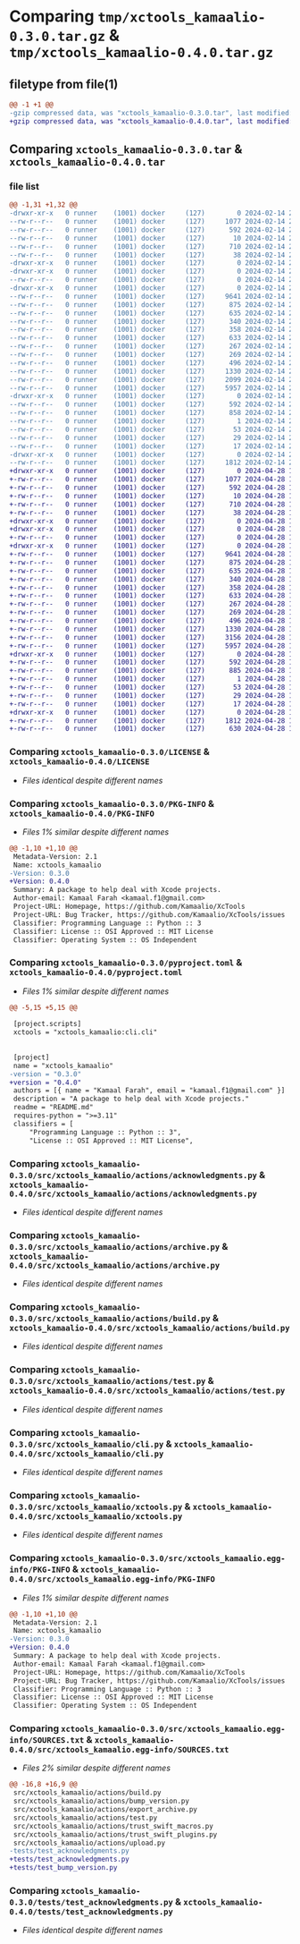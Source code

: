 # Comparing `tmp/xctools_kamaalio-0.3.0.tar.gz` & `tmp/xctools_kamaalio-0.4.0.tar.gz`

## filetype from file(1)

```diff
@@ -1 +1 @@
-gzip compressed data, was "xctools_kamaalio-0.3.0.tar", last modified: Wed Feb 14 21:40:02 2024, max compression
+gzip compressed data, was "xctools_kamaalio-0.4.0.tar", last modified: Sun Apr 28 12:18:30 2024, max compression
```

## Comparing `xctools_kamaalio-0.3.0.tar` & `xctools_kamaalio-0.4.0.tar`

### file list

```diff
@@ -1,31 +1,32 @@
-drwxr-xr-x   0 runner    (1001) docker     (127)        0 2024-02-14 21:40:02.700576 xctools_kamaalio-0.3.0/
--rw-r--r--   0 runner    (1001) docker     (127)     1077 2024-02-14 21:39:43.000000 xctools_kamaalio-0.3.0/LICENSE
--rw-r--r--   0 runner    (1001) docker     (127)      592 2024-02-14 21:40:02.700576 xctools_kamaalio-0.3.0/PKG-INFO
--rw-r--r--   0 runner    (1001) docker     (127)       10 2024-02-14 21:39:43.000000 xctools_kamaalio-0.3.0/README.md
--rw-r--r--   0 runner    (1001) docker     (127)      710 2024-02-14 21:39:43.000000 xctools_kamaalio-0.3.0/pyproject.toml
--rw-r--r--   0 runner    (1001) docker     (127)       38 2024-02-14 21:40:02.700576 xctools_kamaalio-0.3.0/setup.cfg
-drwxr-xr-x   0 runner    (1001) docker     (127)        0 2024-02-14 21:40:02.692577 xctools_kamaalio-0.3.0/src/
-drwxr-xr-x   0 runner    (1001) docker     (127)        0 2024-02-14 21:40:02.696576 xctools_kamaalio-0.3.0/src/xctools_kamaalio/
--rw-r--r--   0 runner    (1001) docker     (127)        0 2024-02-14 21:39:43.000000 xctools_kamaalio-0.3.0/src/xctools_kamaalio/__init__.py
-drwxr-xr-x   0 runner    (1001) docker     (127)        0 2024-02-14 21:40:02.696576 xctools_kamaalio-0.3.0/src/xctools_kamaalio/actions/
--rw-r--r--   0 runner    (1001) docker     (127)     9641 2024-02-14 21:39:43.000000 xctools_kamaalio-0.3.0/src/xctools_kamaalio/actions/acknowledgments.py
--rw-r--r--   0 runner    (1001) docker     (127)      875 2024-02-14 21:39:43.000000 xctools_kamaalio-0.3.0/src/xctools_kamaalio/actions/archive.py
--rw-r--r--   0 runner    (1001) docker     (127)      635 2024-02-14 21:39:43.000000 xctools_kamaalio-0.3.0/src/xctools_kamaalio/actions/build.py
--rw-r--r--   0 runner    (1001) docker     (127)      340 2024-02-14 21:39:43.000000 xctools_kamaalio-0.3.0/src/xctools_kamaalio/actions/bump_version.py
--rw-r--r--   0 runner    (1001) docker     (127)      358 2024-02-14 21:39:43.000000 xctools_kamaalio-0.3.0/src/xctools_kamaalio/actions/export_archive.py
--rw-r--r--   0 runner    (1001) docker     (127)      633 2024-02-14 21:39:43.000000 xctools_kamaalio-0.3.0/src/xctools_kamaalio/actions/test.py
--rw-r--r--   0 runner    (1001) docker     (127)      267 2024-02-14 21:39:43.000000 xctools_kamaalio-0.3.0/src/xctools_kamaalio/actions/trust_swift_macros.py
--rw-r--r--   0 runner    (1001) docker     (127)      269 2024-02-14 21:39:43.000000 xctools_kamaalio-0.3.0/src/xctools_kamaalio/actions/trust_swift_plugins.py
--rw-r--r--   0 runner    (1001) docker     (127)      496 2024-02-14 21:39:43.000000 xctools_kamaalio-0.3.0/src/xctools_kamaalio/actions/upload.py
--rw-r--r--   0 runner    (1001) docker     (127)     1330 2024-02-14 21:39:43.000000 xctools_kamaalio-0.3.0/src/xctools_kamaalio/cli.py
--rw-r--r--   0 runner    (1001) docker     (127)     2099 2024-02-14 21:39:43.000000 xctools_kamaalio-0.3.0/src/xctools_kamaalio/project_updater.py
--rw-r--r--   0 runner    (1001) docker     (127)     5957 2024-02-14 21:39:43.000000 xctools_kamaalio-0.3.0/src/xctools_kamaalio/xctools.py
-drwxr-xr-x   0 runner    (1001) docker     (127)        0 2024-02-14 21:40:02.700576 xctools_kamaalio-0.3.0/src/xctools_kamaalio.egg-info/
--rw-r--r--   0 runner    (1001) docker     (127)      592 2024-02-14 21:40:02.000000 xctools_kamaalio-0.3.0/src/xctools_kamaalio.egg-info/PKG-INFO
--rw-r--r--   0 runner    (1001) docker     (127)      858 2024-02-14 21:40:02.000000 xctools_kamaalio-0.3.0/src/xctools_kamaalio.egg-info/SOURCES.txt
--rw-r--r--   0 runner    (1001) docker     (127)        1 2024-02-14 21:40:02.000000 xctools_kamaalio-0.3.0/src/xctools_kamaalio.egg-info/dependency_links.txt
--rw-r--r--   0 runner    (1001) docker     (127)       53 2024-02-14 21:40:02.000000 xctools_kamaalio-0.3.0/src/xctools_kamaalio.egg-info/entry_points.txt
--rw-r--r--   0 runner    (1001) docker     (127)       29 2024-02-14 21:40:02.000000 xctools_kamaalio-0.3.0/src/xctools_kamaalio.egg-info/requires.txt
--rw-r--r--   0 runner    (1001) docker     (127)       17 2024-02-14 21:40:02.000000 xctools_kamaalio-0.3.0/src/xctools_kamaalio.egg-info/top_level.txt
-drwxr-xr-x   0 runner    (1001) docker     (127)        0 2024-02-14 21:40:02.696576 xctools_kamaalio-0.3.0/tests/
--rw-r--r--   0 runner    (1001) docker     (127)     1812 2024-02-14 21:39:43.000000 xctools_kamaalio-0.3.0/tests/test_acknowledgments.py
+drwxr-xr-x   0 runner    (1001) docker     (127)        0 2024-04-28 12:18:30.296817 xctools_kamaalio-0.4.0/
+-rw-r--r--   0 runner    (1001) docker     (127)     1077 2024-04-28 12:18:10.000000 xctools_kamaalio-0.4.0/LICENSE
+-rw-r--r--   0 runner    (1001) docker     (127)      592 2024-04-28 12:18:30.296817 xctools_kamaalio-0.4.0/PKG-INFO
+-rw-r--r--   0 runner    (1001) docker     (127)       10 2024-04-28 12:18:10.000000 xctools_kamaalio-0.4.0/README.md
+-rw-r--r--   0 runner    (1001) docker     (127)      710 2024-04-28 12:18:10.000000 xctools_kamaalio-0.4.0/pyproject.toml
+-rw-r--r--   0 runner    (1001) docker     (127)       38 2024-04-28 12:18:30.296817 xctools_kamaalio-0.4.0/setup.cfg
+drwxr-xr-x   0 runner    (1001) docker     (127)        0 2024-04-28 12:18:30.292817 xctools_kamaalio-0.4.0/src/
+drwxr-xr-x   0 runner    (1001) docker     (127)        0 2024-04-28 12:18:30.292817 xctools_kamaalio-0.4.0/src/xctools_kamaalio/
+-rw-r--r--   0 runner    (1001) docker     (127)        0 2024-04-28 12:18:10.000000 xctools_kamaalio-0.4.0/src/xctools_kamaalio/__init__.py
+drwxr-xr-x   0 runner    (1001) docker     (127)        0 2024-04-28 12:18:30.296817 xctools_kamaalio-0.4.0/src/xctools_kamaalio/actions/
+-rw-r--r--   0 runner    (1001) docker     (127)     9641 2024-04-28 12:18:10.000000 xctools_kamaalio-0.4.0/src/xctools_kamaalio/actions/acknowledgments.py
+-rw-r--r--   0 runner    (1001) docker     (127)      875 2024-04-28 12:18:10.000000 xctools_kamaalio-0.4.0/src/xctools_kamaalio/actions/archive.py
+-rw-r--r--   0 runner    (1001) docker     (127)      635 2024-04-28 12:18:10.000000 xctools_kamaalio-0.4.0/src/xctools_kamaalio/actions/build.py
+-rw-r--r--   0 runner    (1001) docker     (127)      340 2024-04-28 12:18:10.000000 xctools_kamaalio-0.4.0/src/xctools_kamaalio/actions/bump_version.py
+-rw-r--r--   0 runner    (1001) docker     (127)      358 2024-04-28 12:18:10.000000 xctools_kamaalio-0.4.0/src/xctools_kamaalio/actions/export_archive.py
+-rw-r--r--   0 runner    (1001) docker     (127)      633 2024-04-28 12:18:10.000000 xctools_kamaalio-0.4.0/src/xctools_kamaalio/actions/test.py
+-rw-r--r--   0 runner    (1001) docker     (127)      267 2024-04-28 12:18:10.000000 xctools_kamaalio-0.4.0/src/xctools_kamaalio/actions/trust_swift_macros.py
+-rw-r--r--   0 runner    (1001) docker     (127)      269 2024-04-28 12:18:10.000000 xctools_kamaalio-0.4.0/src/xctools_kamaalio/actions/trust_swift_plugins.py
+-rw-r--r--   0 runner    (1001) docker     (127)      496 2024-04-28 12:18:10.000000 xctools_kamaalio-0.4.0/src/xctools_kamaalio/actions/upload.py
+-rw-r--r--   0 runner    (1001) docker     (127)     1330 2024-04-28 12:18:10.000000 xctools_kamaalio-0.4.0/src/xctools_kamaalio/cli.py
+-rw-r--r--   0 runner    (1001) docker     (127)     3156 2024-04-28 12:18:10.000000 xctools_kamaalio-0.4.0/src/xctools_kamaalio/project_updater.py
+-rw-r--r--   0 runner    (1001) docker     (127)     5957 2024-04-28 12:18:10.000000 xctools_kamaalio-0.4.0/src/xctools_kamaalio/xctools.py
+drwxr-xr-x   0 runner    (1001) docker     (127)        0 2024-04-28 12:18:30.296817 xctools_kamaalio-0.4.0/src/xctools_kamaalio.egg-info/
+-rw-r--r--   0 runner    (1001) docker     (127)      592 2024-04-28 12:18:30.000000 xctools_kamaalio-0.4.0/src/xctools_kamaalio.egg-info/PKG-INFO
+-rw-r--r--   0 runner    (1001) docker     (127)      885 2024-04-28 12:18:30.000000 xctools_kamaalio-0.4.0/src/xctools_kamaalio.egg-info/SOURCES.txt
+-rw-r--r--   0 runner    (1001) docker     (127)        1 2024-04-28 12:18:30.000000 xctools_kamaalio-0.4.0/src/xctools_kamaalio.egg-info/dependency_links.txt
+-rw-r--r--   0 runner    (1001) docker     (127)       53 2024-04-28 12:18:30.000000 xctools_kamaalio-0.4.0/src/xctools_kamaalio.egg-info/entry_points.txt
+-rw-r--r--   0 runner    (1001) docker     (127)       29 2024-04-28 12:18:30.000000 xctools_kamaalio-0.4.0/src/xctools_kamaalio.egg-info/requires.txt
+-rw-r--r--   0 runner    (1001) docker     (127)       17 2024-04-28 12:18:30.000000 xctools_kamaalio-0.4.0/src/xctools_kamaalio.egg-info/top_level.txt
+drwxr-xr-x   0 runner    (1001) docker     (127)        0 2024-04-28 12:18:30.296817 xctools_kamaalio-0.4.0/tests/
+-rw-r--r--   0 runner    (1001) docker     (127)     1812 2024-04-28 12:18:10.000000 xctools_kamaalio-0.4.0/tests/test_acknowledgments.py
+-rw-r--r--   0 runner    (1001) docker     (127)      630 2024-04-28 12:18:10.000000 xctools_kamaalio-0.4.0/tests/test_bump_version.py
```

### Comparing `xctools_kamaalio-0.3.0/LICENSE` & `xctools_kamaalio-0.4.0/LICENSE`

 * *Files identical despite different names*

### Comparing `xctools_kamaalio-0.3.0/PKG-INFO` & `xctools_kamaalio-0.4.0/PKG-INFO`

 * *Files 1% similar despite different names*

```diff
@@ -1,10 +1,10 @@
 Metadata-Version: 2.1
 Name: xctools_kamaalio
-Version: 0.3.0
+Version: 0.4.0
 Summary: A package to help deal with Xcode projects.
 Author-email: Kamaal Farah <kamaal.f1@gmail.com>
 Project-URL: Homepage, https://github.com/Kamaalio/XcTools
 Project-URL: Bug Tracker, https://github.com/Kamaalio/XcTools/issues
 Classifier: Programming Language :: Python :: 3
 Classifier: License :: OSI Approved :: MIT License
 Classifier: Operating System :: OS Independent
```

### Comparing `xctools_kamaalio-0.3.0/pyproject.toml` & `xctools_kamaalio-0.4.0/pyproject.toml`

 * *Files 1% similar despite different names*

```diff
@@ -5,15 +5,15 @@
 
 [project.scripts]
 xctools = "xctools_kamaalio:cli.cli"
 
 
 [project]
 name = "xctools_kamaalio"
-version = "0.3.0"
+version = "0.4.0"
 authors = [{ name = "Kamaal Farah", email = "kamaal.f1@gmail.com" }]
 description = "A package to help deal with Xcode projects."
 readme = "README.md"
 requires-python = ">=3.11"
 classifiers = [
     "Programming Language :: Python :: 3",
     "License :: OSI Approved :: MIT License",
```

### Comparing `xctools_kamaalio-0.3.0/src/xctools_kamaalio/actions/acknowledgments.py` & `xctools_kamaalio-0.4.0/src/xctools_kamaalio/actions/acknowledgments.py`

 * *Files identical despite different names*

### Comparing `xctools_kamaalio-0.3.0/src/xctools_kamaalio/actions/archive.py` & `xctools_kamaalio-0.4.0/src/xctools_kamaalio/actions/archive.py`

 * *Files identical despite different names*

### Comparing `xctools_kamaalio-0.3.0/src/xctools_kamaalio/actions/build.py` & `xctools_kamaalio-0.4.0/src/xctools_kamaalio/actions/build.py`

 * *Files identical despite different names*

### Comparing `xctools_kamaalio-0.3.0/src/xctools_kamaalio/actions/test.py` & `xctools_kamaalio-0.4.0/src/xctools_kamaalio/actions/test.py`

 * *Files identical despite different names*

### Comparing `xctools_kamaalio-0.3.0/src/xctools_kamaalio/cli.py` & `xctools_kamaalio-0.4.0/src/xctools_kamaalio/cli.py`

 * *Files identical despite different names*

### Comparing `xctools_kamaalio-0.3.0/src/xctools_kamaalio/xctools.py` & `xctools_kamaalio-0.4.0/src/xctools_kamaalio/xctools.py`

 * *Files identical despite different names*

### Comparing `xctools_kamaalio-0.3.0/src/xctools_kamaalio.egg-info/PKG-INFO` & `xctools_kamaalio-0.4.0/src/xctools_kamaalio.egg-info/PKG-INFO`

 * *Files 1% similar despite different names*

```diff
@@ -1,10 +1,10 @@
 Metadata-Version: 2.1
 Name: xctools_kamaalio
-Version: 0.3.0
+Version: 0.4.0
 Summary: A package to help deal with Xcode projects.
 Author-email: Kamaal Farah <kamaal.f1@gmail.com>
 Project-URL: Homepage, https://github.com/Kamaalio/XcTools
 Project-URL: Bug Tracker, https://github.com/Kamaalio/XcTools/issues
 Classifier: Programming Language :: Python :: 3
 Classifier: License :: OSI Approved :: MIT License
 Classifier: Operating System :: OS Independent
```

### Comparing `xctools_kamaalio-0.3.0/src/xctools_kamaalio.egg-info/SOURCES.txt` & `xctools_kamaalio-0.4.0/src/xctools_kamaalio.egg-info/SOURCES.txt`

 * *Files 2% similar despite different names*

```diff
@@ -16,8 +16,9 @@
 src/xctools_kamaalio/actions/build.py
 src/xctools_kamaalio/actions/bump_version.py
 src/xctools_kamaalio/actions/export_archive.py
 src/xctools_kamaalio/actions/test.py
 src/xctools_kamaalio/actions/trust_swift_macros.py
 src/xctools_kamaalio/actions/trust_swift_plugins.py
 src/xctools_kamaalio/actions/upload.py
-tests/test_acknowledgments.py
+tests/test_acknowledgments.py
+tests/test_bump_version.py
```

### Comparing `xctools_kamaalio-0.3.0/tests/test_acknowledgments.py` & `xctools_kamaalio-0.4.0/tests/test_acknowledgments.py`

 * *Files identical despite different names*

